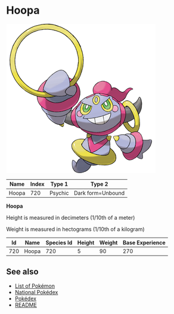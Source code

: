 # Hoopa


![Hoopa](images/720.png)

| **Name** | **Index** | **Type 1** | **Type 2** |
|----|----|----|----|
| Hoopa | 720 | Psychic | Dark form=Unbound  |

**Hoopa** 


Height is measured in decimeters (1/10th of a meter)

Weight is measured in hectograms (1/10th of a kilogram)

| **Id** | **Name** | **Species Id** | **Height** | **Weight** | **Base Experience** |
|--------|----------|----------------|------------|------------|---------------------|
| 720 | Hoopa | 720 | 5 | 90 | 270 |


## See also

- [List of Pokémon](../pokemon.md)
- [National Pokédex](../national_pokedex.md)
- [Pokédex](../pokedex.md)
- [README](../README.md)
